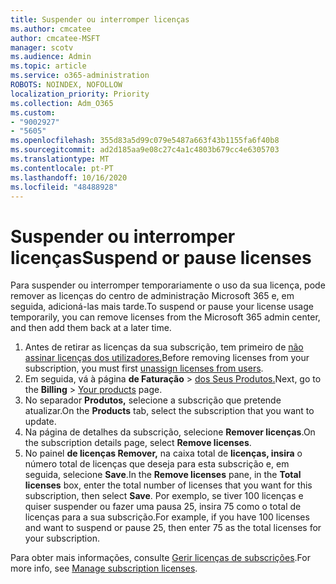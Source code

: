 ```yaml
---
title: Suspender ou interromper licenças
ms.author: cmcatee
author: cmcatee-MSFT
manager: scotv
ms.audience: Admin
ms.topic: article
ms.service: o365-administration
ROBOTS: NOINDEX, NOFOLLOW
localization_priority: Priority
ms.collection: Adm_O365
ms.custom:
- "9002927"
- "5605"
ms.openlocfilehash: 355d83a5d99c079e5487a663f43b1155fa6f40b8
ms.sourcegitcommit: ad2d185aa9e08c27c4a1c4803b679cc4e6305703
ms.translationtype: MT
ms.contentlocale: pt-PT
ms.lasthandoff: 10/16/2020
ms.locfileid: "48488928"
---
```

# <a name="suspend-or-pause-licenses"></a><span data-ttu-id="1fb77-102">Suspender ou interromper licenças</span><span class="sxs-lookup"><span data-stu-id="1fb77-102">Suspend or pause licenses</span></span>

<span data-ttu-id="1fb77-103">Para suspender ou interromper temporariamente o uso da sua licença, pode remover as licenças do centro de administração Microsoft 365 e, em seguida, adicioná-las mais tarde.</span><span class="sxs-lookup"><span data-stu-id="1fb77-103">To suspend or pause your license usage temporarily, you can remove licenses from the Microsoft 365 admin center, and then add them back at a later time.</span></span>

1. <span data-ttu-id="1fb77-104">Antes de retirar as licenças da sua subscrição, tem primeiro de [não assinar licenças dos utilizadores.](https://docs.microsoft.com/microsoft-365/admin/manage/remove-licenses-from-users)</span><span class="sxs-lookup"><span data-stu-id="1fb77-104">Before removing licenses from your subscription, you must first [unassign licenses from users](https://docs.microsoft.com/microsoft-365/admin/manage/remove-licenses-from-users).</span></span>
2. <span data-ttu-id="1fb77-105">Em seguida, vá à página **de Faturação**  >  [dos Seus Produtos.](https://go.microsoft.com/fwlink/p/?linkid=842054)</span><span class="sxs-lookup"><span data-stu-id="1fb77-105">Next, go to the **Billing** > [Your products](https://go.microsoft.com/fwlink/p/?linkid=842054) page.</span></span>
3. <span data-ttu-id="1fb77-106">No separador **Produtos,** selecione a subscrição que pretende atualizar.</span><span class="sxs-lookup"><span data-stu-id="1fb77-106">On the **Products** tab, select the subscription that you want to update.</span></span>
4. <span data-ttu-id="1fb77-107">Na página de detalhes da subscrição, selecione **Remover licenças**.</span><span class="sxs-lookup"><span data-stu-id="1fb77-107">On the subscription details page, select **Remove licenses**.</span></span>
5. <span data-ttu-id="1fb77-108">No painel **de licenças Remover,** na caixa total de **licenças, insira** o número total de licenças que deseja para esta subscrição e, em seguida, selecione **Save**.</span><span class="sxs-lookup"><span data-stu-id="1fb77-108">In the **Remove licenses** pane, in the **Total licenses** box, enter the total number of licenses that you want for this subscription, then select **Save**.</span></span> <span data-ttu-id="1fb77-109">Por exemplo, se tiver 100 licenças e quiser suspender ou fazer uma pausa 25, insira 75 como o total de licenças para a sua subscrição.</span><span class="sxs-lookup"><span data-stu-id="1fb77-109">For example, if you have 100 licenses and want to suspend or pause 25, then enter 75 as the total licenses for your subscription.</span></span>

<span data-ttu-id="1fb77-110">Para obter mais informações, consulte [Gerir licenças de subscrições](https://docs.microsoft.com/microsoft-365/commerce/licenses/buy-licenses).</span><span class="sxs-lookup"><span data-stu-id="1fb77-110">For more info, see [Manage subscription licenses](https://docs.microsoft.com/microsoft-365/commerce/licenses/buy-licenses).</span></span>